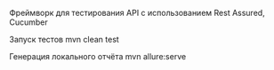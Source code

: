 Фреймворк для тестирования API с использованием Rest Assured, Cucumber

Запуск тестов mvn clean test

Генерация локального отчёта mvn allure:serve










